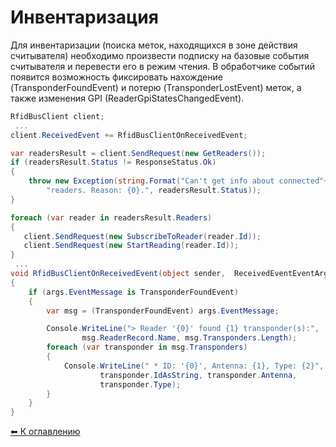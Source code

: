 Инвентаризация
==============

Для инвентаризации (поиска меток, находящихся в зоне действия считывателя) необходимо
произвести подписку на базовые события считывателя и перевести его в режим чтения.
В обработчике событий появится возможность фиксировать нахождение (TransponderFoundEvent)
и потерю (TransponderLostEvent) меток, а также изменения GPI (ReaderGpiStatesChangedEvent).

```cs
RfidBusClient client;
 ...
client.ReceivedEvent += RfidBusClientOnReceivedEvent;

var readersResult = client.SendRequest(new GetReaders());
if (readersResult.Status != ResponseStatus.Ok)
{
    throw new Exception(string.Format("Can't get info about connected"+
        "readers. Reason: {0}.", readersResult.Status));
}

foreach (var reader in readersResult.Readers)
{
   client.SendRequest(new SubscribeToReader(reader.Id));
   client.SendRequest(new StartReading(reader.Id));
}
 ...
void RfidBusClientOnReceivedEvent(object sender,  ReceivedEventEventArgs args)
{
    if (args.EventMessage is TransponderFoundEvent)
    {
        var msg = (TransponderFoundEvent) args.EventMessage;

        Console.WriteLine("> Reader '{0}' found {1} transponder(s):",
                msg.ReaderRecord.Name, msg.Transponders.Length);
        foreach (var transponder in msg.Transponders)
        {
            Console.WriteLine(" * ID: '{0}', Antenna: {1}, Type: {2}",
                    transponder.IdAsString, transponder.Antenna,
                    transponder.Type);
        }
    }
}
```

[⬅ К оглавлению](../README.md)
